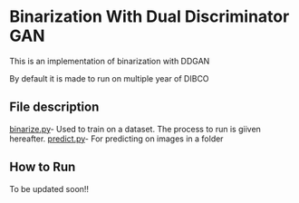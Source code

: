 # Binarization With Dual Discriminator GAN
This is an implementation of binarization with DDGAN

By default it is made to run on multiple year of DIBCO

## File description
[binarize.py](binarize.py)- Used to train on a dataset. The process to run is giiven hereafter.
[predict.py](predict.py)- For predicting on images in a folder

## How to Run
To be updated soon!!
